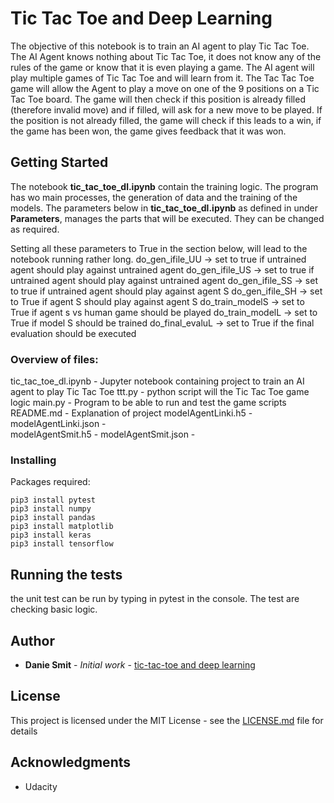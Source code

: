 # Tic Tac Toe and Deep Learning

The objective of this notebook is to train an AI agent to play Tic Tac Toe. The AI Agent knows nothing about Tic Tac Toe, it does not know any of the rules of the game or know that it is even playing a game. The AI agent will play multiple games of Tic Tac Toe and will learn from it. The Tac Tac Toe game will allow the Agent to play a move on one of the 9 positions on a Tic Tac Toe board. The game will then check if this position is already filled (therefore invalid move) and if filled, will ask for a new move to be played. If the position is not already filled, the game will check if this leads to a win, if the game has been won, the game gives feedback that it was won.

## Getting Started

The notebook <strong>tic_tac_toe_dl.ipynb</strong> contain the training logic. The program has wo main processes, the generation of data and the training of the models. 
The parameters below in <strong>tic_tac_toe_dl.ipynb</strong> as defined in under <strong>Parameters</strong>, manages the parts that will be executed.  They can be changed as required.

Setting all these parameters to True in the section below, will lead to the notebook running rather long.
do_gen_ifile_UU -> set to true if untrained agent should play against untrained agent
do_gen_ifile_US -> set to true if untrained agent should play against untrained agent
do_gen_ifile_SS -> set to true if untrained agent should play against agent S
do_gen_ifile_SH -> set to True if agent S should play against agent S
do_train_modelS -> set to True if agent s vs human game should be played
do_train_modelL -> set to True if model S should be trained
do_final_evaluL -> set to True if the final evaluation should be executed


### Overview of files:
tic_tac_toe_dl.ipynb    - Jupyter notebook containing project to train an AI agent to play Tic Tac Toe
ttt.py                  - python script will the Tic Tac Toe game logic
main.py                 - Program to be able to run and test the game scripts
README.md               - Explanation of project
modelAgentLinki.h5      -   
modelAgentLinki.json    -  
modelAgentSmit.h5       -
modelAgentSmit.json     -





### Installing

Packages required:
```
pip3 install pytest
pip3 install numpy
pip3 install pandas
pip3 install matplotlib
pip3 install keras
pip3 install tensorflow
```

## Running the tests

the unit test can be run by typing in pytest in the console. The test are checking basic logic.

## Author

* **Danie Smit** - *Initial work* - [tic-tac-toe and deep learning](https://github.com/D5mit/tic-tac-toe_deep_learning)

## License

This project is licensed under the MIT License - see the [LICENSE.md](LICENSE.md) file for details

## Acknowledgments

* Udacity
